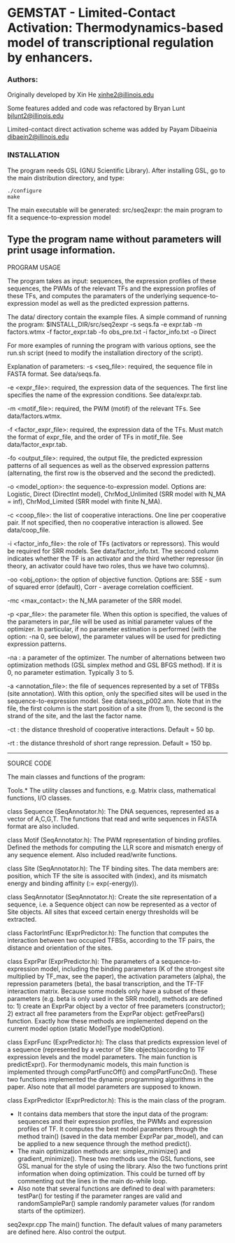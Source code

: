 # GEMSTAT - Limited-Contact Activation: Thermodynamics-based model of transcriptional regulation by enhancers.

### Authors:
Originally developed by Xin He <xinhe2@illinois.edu>

Some features added and code was refactored by Bryan Lunt <bjlunt2@illinois.edu>

Limited-contact direct activation scheme was added by Payam Dibaeinia <dibaein2@illinois.edu>

### INSTALLATION
The program needs GSL (GNU Scientific Library). After installing GSL, go to the main distribution directory, and type:
```
./configure
make
```

The main executable will be generated:
src/seq2expr: the main program to fit a sequence-to-expression model

Type the program name without parameters will print usage information.
--------------------------------------------------------------------------
PROGRAM USAGE

The program takes as input: sequences, the expression profiles of these sequences, the PWMs of the relevant TFs and the expression profiles of these TFs, and computes the paramaters of the underlying sequence-to-expression model as well as the predicted expression patterns.

The data/ directory contain the example files. A simple command of running the program:
$INSTALL_DIR/src/seq2expr -s seqs.fa -e expr.tab -m factors.wtmx -f factor_expr.tab -fo obs_pre.txt -i factor_info.txt -o Direct

For more examples of running the program with various options, see the run.sh script (need to modify the installation directory of the script).

Explanation of parameters:
-s <seq_file>: required, the sequence file in FASTA format. See data/seqs.fa.

-e <expr_file>: required, the expression data of the sequences. The first line specifies the name of the expression conditions. See data/expr.tab.

-m <motif_file>: required, the PWM (motif) of the relevant TFs. See data/factors.wtmx.

-f <factor_expr_file>: required, the expression data of the TFs. Must match the format of expr_file, and the order of TFs in motif_file. See data/factor_expr.tab.

-fo <output_file>: required, the output file, the predicted expression patterns of all sequences as well as the observed expression patterns (alternating, the first row is the observed and the second the predicted).

-o <model_option>: the sequence-to-expression model. Options are: Logistic, Direct (DirectInt model), ChrMod_Unlimited (SRR model with N_MA = inf), ChrMod_Limited (SRR model with finite N_MA).

-c <coop_file>: the list of cooperative interactions. One line per cooperative pair. If not specified, then no cooperative interaction is allowed. See data/coop_file.

-i <factor_info_file>: the role of TFs (activators or repressors). This would be required for SRR models. See data/factor_info.txt. The second column indicates whether the TF is an activator and the third whether repressor (in theory, an activator could have two roles, thus we have two columns).

-oo <obj_option>: the option of objective function. Options are: SSE - sum of squared error (default), Corr - average correlation coefficient.

-mc <max_contact>: the N_MA parameter of the SRR model.

-p <par_file>: the parameter file. When this option is specified, the values of the parameters in par_file will be used as initial parameter values of the optimizer. In particular, if no parameter estimation is performed (with the option: -na 0, see below), the parameter values will be used for predicting expression patterns.

-na <nAlternations>: a parameter of the optimizer. The number of alternations between two optimization methods (GSL simplex method and GSL BFGS method). If it is 0, no parameter estimation. Typically 3 to 5.

-a <annotation_file>: the file of sequences represented by a set of TFBSs (site annotation). With this option, only the specified sites will be used in the sequence-to-expression model. See data/seqs_p002.ann. Note that in the file, the first column is the start position of a site (from 1), the second is the strand of the site, and the last the factor name.

-ct <coopDistThr>: the distance threshold of cooperative interactions. Default = 50 bp.

-rt <repressionDistThr>: the distance threshold of short range repression. Default = 150 bp.

--------------------------------------------------------------------------
SOURCE CODE

The main classes and functions of the program:

Tools.*
The utility classes and functions, e.g. Matrix class, mathematical functions, I/O classes.

class Sequence (SeqAnnotator.h):
The DNA sequences, represented as a vector of A,C,G,T. The functions that read and write sequences in FASTA format are also included.

class Motif (SeqAnnotator.h):
The PWM representation of binding profiles. Defined the methods for computing the LLR score and mismatch energy of any sequence element. Also included read/write functions.

class Site (SeqAnnotator.h):
The TF binding sites. The data members are: position, which TF the site is associted with (index), and its mismatch energy and binding affinity (:= exp(-energy)).

class SeqAnnotator (SeqAnnotator.h):
Create the site representation of a sequence, i.e. a Sequence object can now be represented as a vector of Site objects. All sites that exceed certain energy thresholds will be extracted.

class FactorIntFunc (ExprPredictor.h):
The function that computes the interaction between two occupied TFBSs, according to the TF pairs, the distance and orientation of the sites.

class ExprPar (ExprPredictor.h):
The parameters of a sequence-to-expression model, including the binding parameters (K of the strongest site multiplied by TF_max, see the paper), the activation parameters (alpha), the repression parameters (beta), the basal transcription, and the TF-TF interaction matrix. Because some models only have a subset of these parameters (e.g. beta is only used in the SRR model),  methods are defined to: 1) create an ExprPar object by a vector of free parameters (constructor); 2) extract all free parameters from the ExprPar object: getFreePars() function. Exactly how these methods are implemented depend on the current model option (static ModelType modelOption).

class ExprFunc (ExprPredictor.h):
The class that predicts expression level of a sequence (represented by a vector of Site objects)according to TF expression levels and the model parameters. The main function is predictExpr(). For thermodynamic models, this main function is implemented through compPartFuncOff() and compPartFuncOn(). These two functions implemented the dynamic programming algorithms in the paper. Also note that all model parameters are supposed to known.

class ExprPredictor (ExprPredictor.h):
This is the main class of the program.
* It contains data members that store the input data of the program: sequences and their expression profiles, the PWMs and expression profiles of TF. It computes the best model parameters through the method train() (saved in the data member ExprPar par_model), and can be applied to a new sequence through the method predict().
* The main optimization methods are: simplex_minimize() and gradient_minimize(). These two methods use the GSL functions, see GSL manual for the style of using the library. Also the two functions print information when doing optimization. This could be turned off by commenting out the lines in the main do-while loop.
* Also note that several functions are defined to deal with parameters: testPar() for testing if the parameter ranges are valid and randomSamplePar() sample randomly parameter values (for random starts of the optimizer).

seq2expr.cpp
The main() function. The default values of many parameters are defined here. Also control the output.
